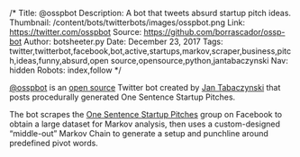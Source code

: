 /*
Title: @osspbot
Description: A bot that tweets absurd startup pitch ideas.
Thumbnail: /content/bots/twitterbots/images/osspbot.png
Link: https://twitter.com/osspbot
Source: https://github.com/borrascador/ossp-bot
Author: botsheeter.py
Date: December 23, 2017
Tags: twitter,twitterbot,facebook,bot,active,startups,markov,scraper,business,pitch,ideas,funny,absurd,open source,opensource,python,jantabaczynski
Nav: hidden
Robots: index,follow
*/

[@osspbot](https://twitter.com/osspbot) is an [open source](https://github.com/borrascador/ossp-bot) Twitter bot created by [Jan Tabaczynski](https://twitter.com/jantabaczynski) that posts procedurally generated One Sentence Startup Pitches.

The bot scrapes the [One Sentence Startup Pitches](https://www.facebook.com/groups/1500321840185061/about/) group on Facebook to obtain a large dataset for Markov analysis, then uses a custom-designed “middle-out” Markov Chain to generate a setup and punchline around predefined pivot words.

